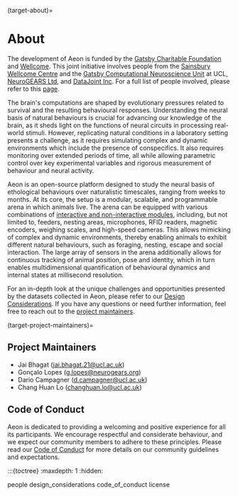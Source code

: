 (target-about)=
# About

The development of Aeon is funded by the [Gatsby Charitable Foundation](https://www.gatsby.org.uk/) and [Wellcome](https://wellcome.org/). This joint initiative involves people from the [Sainsbury Wellcome Centre](https://www.sainsburywellcome.org/web/) and the [Gatsby Computational Neuroscience Unit](https://www.ucl.ac.uk/gatsby/gatsby-computational-neuroscience-unit) at UCL, [NeuroGEARS Ltd](https://neurogears.org/), and [DataJoint Inc](datajoint:). For a full list of people involved, please refer to this [page](target-people).

The brain's computations are shaped by evolutionary pressures related to survival and the resulting behavioural responses. 
Understanding the neural basis of natural behaviours is crucial for advancing our knowledge of the brain, as it sheds light on the functions of neural circuits in processing real-world stimuli. 
However, replicating natural conditions in a laboratory setting presents a challenge, as it requires simulating complex and dynamic environments which include the presence of conspecifics. 
It also requires monitoring over extended periods of time, all while allowing parametric control over key experimental variables and rigorous measurement of behaviour and neural activity.

Aeon is an open-source platform designed to study the neural basis of ethological behaviours over naturalistic timescales, ranging from weeks to months.
At its core, the setup is a modular, scalable, and programmable arena in which animals live. 
The arena can be equipped with various combinations of [interactive and non-interactive modules](target-hardware),
including, but not limited to, feeders, nesting areas, microphones, RFID readers, magnetic encoders, weighing scales, and high-speed cameras. 
This allows mimicking of complex and dynamic environments, thereby enabling animals to exhibit different natural behaviours, 
such as foraging, nesting, escape and social interaction. 
The large array of sensors in the arena additionally allows for continuous tracking of animal position, pose and identity, which in turn enables
multidimensional quantification of behavioural dynamics and internal states at millisecond resolution.

For an in-depth look at the unique challenges and opportunities presented by the datasets collected in Aeon, please refer to our [Design Considerations](target-design-considerations).
If you have any questions or need further information, feel free to reach out to the [project maintainers](target-project-maintainers).

(target-project-maintainers)=
## Project Maintainers

* Jai Bhagat (jai.bhagat.21@ucl.ac.uk)
* Gonçalo Lopes (g.lopes@neurogears.org)
* Dario Campagner (d.campagner@ucl.ac.uk)
* Chang Huan Lo (changhuan.lo@ucl.ac.uk)

## Code of Conduct

Aeon is dedicated to providing a welcoming and positive experience for all its participants. We encourage respectful and considerate behaviour, and we expect our community members to adhere to these principles. Please read our [Code of Conduct](target-code-of-conduct) for more details on our community guidelines and expectations.

:::{toctree}
:maxdepth: 1
:hidden:

people
design_considerations
code_of_conduct
license